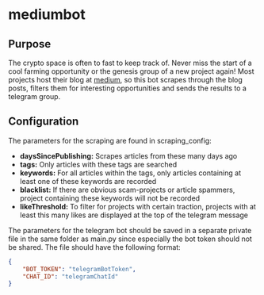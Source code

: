 # mediumbot

## Purpose

The crypto space is often to fast to keep track of. Never miss the start of a cool farming opportunity or the genesis group of a new project again! 
Most projects host their blog at [medium](https://medium.com/.com/), so this bot scrapes through the blog posts, filters them for interesting opportunities and sends the results to a telegram group.

## Configuration

The parameters for the scraping are found in scraping_config:
* **daysSincePublishing:** Scrapes articles from these many days ago
* **tags:** Only articles with these tags are searched
* **keywords:** For all articles within the tags, only articles containing at least one of these keywords are recorded
* **blacklist:** If there are obvious scam-projects or article spammers, project containing these keywords will not be recorded
* **likeThreshold:** To filter for projects with certain traction, projects with at least this many likes are displayed at the top of the telegram message

The parameters for the telegram bot should be saved in a separate private file in the same folder as main.py since especially the bot token should not be shared. The file should have the following format:
```json
{
    "BOT_TOKEN": "telegramBotToken",
    "CHAT_ID": "telegramChatId"
}
```
